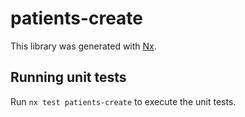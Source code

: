# patients-create

This library was generated with [Nx](https://nx.dev).

## Running unit tests

Run `nx test patients-create` to execute the unit tests.
